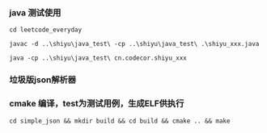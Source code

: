 ### java 测试使用

```
cd leetcode_everyday

javac -d ..\shiyu\java_test\ -cp ..\shiyu\java_test\ .\shiyu_xxx.java

java -cp ..\shiyu\java_test\ cn.codecor.shiyu_xxx
```

### 垃圾版json解析器
### cmake 编译，test为测试用例，生成ELF供执行
```
cd simple_json && mkdir build && cd build && cmake .. && make
```
